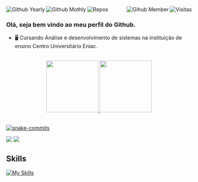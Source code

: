 #

<img align="right" alt="Visitas" src="https://komarev.com/ghpvc/?username=MauricioGoulartt&label=Profile%20views&color=green&style=flat">
<img title="Github Yearly commits" alt="Github Yearly" align="left" src="https://badges.strrl.dev/years/MauricioGoulartt?style=flat&color=blueviolet&logo=github" />
<img title="Github Yearly commits" alt="Github Mothly" align="left" src="https://badges.strrl.dev/commits/monthly/MauricioGoulartt?style=flat&color=green" />
<img title="Gihub Member" alt="Gihub Member" align="right" src="https://badges.strrl.dev/contributions/all/MauricioGoulartt?color=green" />
<img title="Repos" alt="Repos" align="left" src="https://badges.strrl.dev/repos/MauricioGoulartt?style=flat&color=green" />

<br />

### Olá, seja bem vindo ao meu perfil do Github.

- 🖥️ Cursando Análise e desenvolvimento de sistemas na instituição de ensino Centro Universitário Eniac.

<br />

<div align="center">
  <a href="https://github.com/MauricioGoulartt">
  <img height="141em" src="https://github-readme-stats.vercel.app/api/top-langs/?username=MauricioGoulartt&layout=compact&langs_count=7&theme=merko"/>
  </a>

  <a href="https://github.com/MauricioGoulartt">
    <img height="141em" src="https://github-profile-summary-cards.vercel.app/api/cards/profile-details?username=MauricioGoulartt&theme=merko" />
  </a>
</div>

<br />

[![snake-commits](https://github.com/MauricioGoulartt/MauricioGoulartt/blob/output/github-contribution-grid-snake.svg)](#)
<div>
  <a href = "mailto:mauriciogoulart.1990@gmail.com"><img src="https://img.shields.io/badge/-Gmail-%23333?style=for-the-badge&logo=gmail&logoColor=white" target="_blank"></a>
  <a href="https://www.linkedin.com/in/mauriciogoulart/" target="_blank"><img src="https://img.shields.io/badge/-LinkedIn-%230077B5?style=for-the-badge&logo=linkedin&logoColor=white" target="_blank"></a> 
</div>

## Skills
  [![My Skills](https://skillicons.dev/icons?i=vscode,androidstudio,git,github,html,css,bootstrap,tailwind,javascript,typescript,nodejs,expressjs,nestjs,react,nextjs,styledcomponents,jest,webpack,babel,cs,docker,linux,md,mongo,mysql,aws&theme=dark)](#)
